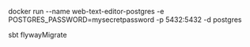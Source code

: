 
docker run --name web-text-editor-postgres -e POSTGRES_PASSWORD=mysecretpassword -p 5432:5432 -d postgres

sbt flywayMigrate


